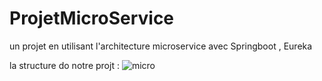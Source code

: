 # ProjetMicroService
un projet en utilisant l'architecture microservice avec Springboot , Eureka

 la structure do notre projt :
![micro](https://user-images.githubusercontent.com/82058469/215100630-83c55b90-c73f-4228-b38b-52c9fef06714.png)
